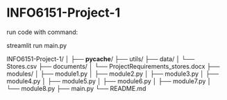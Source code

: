 # INFO6151-Project-1

run code with command:

streamlit run main.py

INFO6151-Project-1/
│
├── __pycache__/
├── utils/
├── data/
│   └── Stores.csv
├── documents/
│   └── ProjectRequirements_stores.docx
├── modules/
│   ├── module1.py
│   ├── module2.py
│   ├── module3.py
│   ├── module4.py
│   ├── module5.py
│   ├── module6.py
│   ├── module7.py
│   └── module8.py
├── main.py
└── README.md
